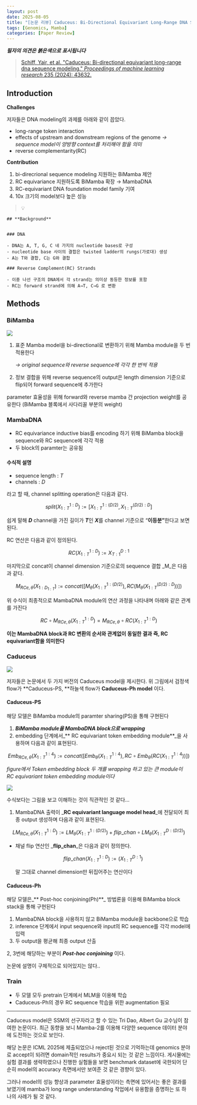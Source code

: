 ```yaml
---
layout: post
date: 2025-08-05
title: "[논문 리뷰] Caduceus: Bi-Directional Equivariant Long-Range DNA Sequence Modeling"
tags: [Genomics, Mamba]
categories: [Paper Review]
---
```


<span class="notion-red">_**필자의 의견은 붉은색으로 표시됩니다**_</span>


> [Schiff, Yair, et al. "Caduceus: Bi-directional equivariant long-range dna sequence modeling." ](https://pmc.ncbi.nlm.nih.gov/articles/PMC12189541/)[_Proceedings of machine learning research_](https://pmc.ncbi.nlm.nih.gov/articles/PMC12189541/)[ 235 (2024): 43632.](https://pmc.ncbi.nlm.nih.gov/articles/PMC12189541/)



## Introduction


**Challenges**


저자들은 DNA modeling의 과제를 아래와 같이 꼽았다.

- long-range token interaction
- effects of upstream and downstream regions of the genome 
_→ sequence model이 양방향 context를 처리해야 함을 의미_
- reverse complementarity(RC)

**Contribution**

1. bi-direcrional sequence modeling 지원하는 BiMamba 제안
1. RC equivariance 지원하도록 BiMamba 확장 → MambaDNA
1. RC-equivariant DNA foundation model family 기여
1. 10x 크기의 model보다 높은 성능

> 💡 


	## **Background**


	### DNA

	- DNA는 A, T, G, C 네 가지의 nucleotide bases로 구성
	- nucleotide base 사이의 결합은 twisted ladder의 rungs(가로대) 생성
	- A는 T와 결합, C는 G와 결합

	### Reverse Complement(RC) Strands

	- 이중 나선 구조의 DNA에서 각 strand는 의미상 동등한 정보를 포함
	- RC는 forward strand에 의해 A→T, C→G 로 변환


## Methods



### BiMamba


![](https://prod-files-secure.s3.us-west-2.amazonaws.com/542b861c-36a8-4051-84e5-8804b6728dba/2c247d59-7815-4980-99f0-8f0d21f445a7/image.png?X-Amz-Algorithm=AWS4-HMAC-SHA256&X-Amz-Content-Sha256=UNSIGNED-PAYLOAD&X-Amz-Credential=ASIAZI2LB466QSFTPZNV%2F20251006%2Fus-west-2%2Fs3%2Faws4_request&X-Amz-Date=20251006T132113Z&X-Amz-Expires=3600&X-Amz-Security-Token=IQoJb3JpZ2luX2VjEPP%2F%2F%2F%2F%2F%2F%2F%2F%2F%2FwEaCXVzLXdlc3QtMiJHMEUCIQDSnNQV5pLCQFIJotUA24s1Z4aobuP%2BFBYgBrK7gT2KCwIgXqIQYExXwfL2GeUd9Dxrdxn4OC0k%2BU3qBzfVjjBhpUEqiAQIi%2F%2F%2F%2F%2F%2F%2F%2F%2F%2F%2FARAAGgw2Mzc0MjMxODM4MDUiDLdATeeD3FN4we8wFCrcA7YxZ379T2aDZQEY%2BIs8Ax6YYL0Kk35bl3bOa9slXEbfRA5oYNgZc535obxtUZLR6E8e6VXmkd1dHTFuyd7A1X7Z7S4XtWDGpzLR6VliizLJnU8BvkmLXVTNisXSU1i3pzMqqI3og8lq06NIShn6Al3F%2FJ8Cs0AHDMhE8TUVkkk1pg3odY9o2PyxxzDicPHAfDiHHaq3TO2suIaWVuVF2YujK6yisPBxFTlaakDsD69nEOvjndOtwZM9L5Tw6yzJS75P1anhTEnmxjMvvObMwg%2BIO9P6I0z%2FCy082j0Il8gjIjDFkU4MNQ5vf6X0Z9ddwJNsXQgC%2Bnp73a31OSrbV7MKcptlABir0Dx8lvP8pxyM%2FNC4qYgsds44rEkvWJ9MScnrZJACSwYpnad5%2Fdc%2Bocjm67kRXoFm0Dx025AVzzGXMsK3hCTQzpZI%2BAn9Gbm8tdh6NZ6oHhkeeVC%2FVoXLe6XAekDTqqkVgQ3s9amfA0IbJHoWraezDOeO7Bvk5mukOYBjUsjrToSfMtmY4nAsmA1E32gvfUBzSBYwRvtmP6hNAE6DrwPrAzBvSi%2Fa8PXjbvkwaNkAfylnMIXksElcRiYv0lIaVyGGW9sqLYTW%2FaZquN2Fzf%2BKQd8d3yQTMLivjscGOqUB0jpcHD0WrEIhF%2BGm9qughrDnlrgsmfiLPi1pif5y%2Ba9UNl36F00h1YjoASJggNCrSFcNsihlZtVxctSZgJC8DD%2Bc1d1iwmkhPLUyxI7PBjsXUy0ev9ovs%2B6dF2%2FMraJYEuKUW%2FNbfydgnyAOWkO42dHNN37FBEfJrwWfFh2pQbR%2BujGMg3noeKybDgv64dg9uhMOc3Sn6LF9gQc4DX4FD8YQGtGS&X-Amz-Signature=78b6869c98ce0a04d8b8a7811aad023b787b7b2eb5a1c224b79165e963bac1ac&X-Amz-SignedHeaders=host&x-amz-checksum-mode=ENABLED&x-id=GetObject)

1. 표준 Mamba model을 bi-directional로 변환하기 위해 Mamba module을 두 번 적용한다

	_→ original sequence와 reverse sequence에 각각 한 번씩 적용_

1. 정보 결합을 위해 reverse sequence의 output은 length dimension 기준으로 flip되어 forward sequence에 추가한다

parameter 효율성을 위해 forward와 reverse mamba 간 projection weight를 공유한다 (BiMamba 블록에서 사다리꼴 부분의 weight)



### MambaDNA

- RC equivariance inductive bias를 encoding 하기 위해 BiMamba block을 sequence와 RC sequence에 각각 적용
- 두 block의 paramter는 공유됨


#### 수식적 설명

- sequence length : _T_
- channels : _D_

라고 할 때,  channel splitting operation은 다음과 같다.


$$
split(X^{1:D}_{1:T}):=[X^{1:(D/2)}_{1:T},X^{(D/2):D}_{1:T}]
$$


<span class="notion-red">쉽게 말해 </span><span class="notion-red">_**D**_</span><span class="notion-red"> channel을 가진 길이가 </span><span class="notion-red">_**T**_</span><span class="notion-red">인 </span><span class="notion-red">_**X**_</span><span class="notion-red">를 channel 기준으로 “</span><span class="notion-red">**이등분”**</span><span class="notion-red">한다고 보면 된다.</span>


RC 연산은 다음과 같이 정의된다.


$$
RC(X^{1:D}_{1:T}):=X^{D:1}_{T:1}
$$


마지막으로 concat이 channel dimension 기준으로의 sequence 결합 _M_은 다음과 같다.


$$
M_{RCe,\theta}(X_{1:D_{1:T}}):=concat([M_{\theta}(X^{1:(D/2)}_{1:T}),RC(M_{\theta}(X^{(D/2):D}_{1:T}))])
$$


위 수식이 최종적으로 MambaDNA module의 연산 과정을 나타내며 아래와 같은 관계를 가진다


$$
RC\circ M_{RCe,\theta}(X^{1:D}_{1:T}) = M_{RCe,\theta} \circ RC(X^{1:D}_{1:T})
$$


**이는 MambaDNA block과 RC 변환의 순서와 관계없이 동일한 결과 즉, RC equivariant함을 의미한다**



### Caduceus


![](https://prod-files-secure.s3.us-west-2.amazonaws.com/542b861c-36a8-4051-84e5-8804b6728dba/f94a60d7-8145-473b-aef9-7c68d3ec604a/image.png?X-Amz-Algorithm=AWS4-HMAC-SHA256&X-Amz-Content-Sha256=UNSIGNED-PAYLOAD&X-Amz-Credential=ASIAZI2LB466QSFTPZNV%2F20251006%2Fus-west-2%2Fs3%2Faws4_request&X-Amz-Date=20251006T132113Z&X-Amz-Expires=3600&X-Amz-Security-Token=IQoJb3JpZ2luX2VjEPP%2F%2F%2F%2F%2F%2F%2F%2F%2F%2FwEaCXVzLXdlc3QtMiJHMEUCIQDSnNQV5pLCQFIJotUA24s1Z4aobuP%2BFBYgBrK7gT2KCwIgXqIQYExXwfL2GeUd9Dxrdxn4OC0k%2BU3qBzfVjjBhpUEqiAQIi%2F%2F%2F%2F%2F%2F%2F%2F%2F%2F%2FARAAGgw2Mzc0MjMxODM4MDUiDLdATeeD3FN4we8wFCrcA7YxZ379T2aDZQEY%2BIs8Ax6YYL0Kk35bl3bOa9slXEbfRA5oYNgZc535obxtUZLR6E8e6VXmkd1dHTFuyd7A1X7Z7S4XtWDGpzLR6VliizLJnU8BvkmLXVTNisXSU1i3pzMqqI3og8lq06NIShn6Al3F%2FJ8Cs0AHDMhE8TUVkkk1pg3odY9o2PyxxzDicPHAfDiHHaq3TO2suIaWVuVF2YujK6yisPBxFTlaakDsD69nEOvjndOtwZM9L5Tw6yzJS75P1anhTEnmxjMvvObMwg%2BIO9P6I0z%2FCy082j0Il8gjIjDFkU4MNQ5vf6X0Z9ddwJNsXQgC%2Bnp73a31OSrbV7MKcptlABir0Dx8lvP8pxyM%2FNC4qYgsds44rEkvWJ9MScnrZJACSwYpnad5%2Fdc%2Bocjm67kRXoFm0Dx025AVzzGXMsK3hCTQzpZI%2BAn9Gbm8tdh6NZ6oHhkeeVC%2FVoXLe6XAekDTqqkVgQ3s9amfA0IbJHoWraezDOeO7Bvk5mukOYBjUsjrToSfMtmY4nAsmA1E32gvfUBzSBYwRvtmP6hNAE6DrwPrAzBvSi%2Fa8PXjbvkwaNkAfylnMIXksElcRiYv0lIaVyGGW9sqLYTW%2FaZquN2Fzf%2BKQd8d3yQTMLivjscGOqUB0jpcHD0WrEIhF%2BGm9qughrDnlrgsmfiLPi1pif5y%2Ba9UNl36F00h1YjoASJggNCrSFcNsihlZtVxctSZgJC8DD%2Bc1d1iwmkhPLUyxI7PBjsXUy0ev9ovs%2B6dF2%2FMraJYEuKUW%2FNbfydgnyAOWkO42dHNN37FBEfJrwWfFh2pQbR%2BujGMg3noeKybDgv64dg9uhMOc3Sn6LF9gQc4DX4FD8YQGtGS&X-Amz-Signature=6f38c13f3aa1eda449918341c2780a3afb5d6789f60bad6b80910e719a303173&X-Amz-SignedHeaders=host&x-amz-checksum-mode=ENABLED&x-id=GetObject)


저자들은 논문에서 두 가지 버전의 Caduceus model을 제시한다. 위 그림에서 검정색 flow가 **Caduceus-PS, **하늘색 flow가 **Caduceus-Ph model** 이다.



#### Caduceus-PS


해당 모델은 BiMamba module의 paramter sharing(PS)을 통해 구현된다

1. _**BiMamba module을 MambaDNA block으로 wrapping**_
1. embedding 단계에서_** RC equivariant token embedding module**_을 사용하며 다음과 같이 표현된다.

$$
Emb_{RCe,\theta}(X^{1:4}_{1:T}):=concat([Emb_{\theta}(X^{1:4}_{1:T}),RC \circ Emb_{\theta}(RC(X^{1:4}_{1:T}))])
$$


_figure에서 Token embedding block 두 개를 wrapping 하고 있는 큰 module이 RC equivariant token embedding module이다_


![](https://prod-files-secure.s3.us-west-2.amazonaws.com/542b861c-36a8-4051-84e5-8804b6728dba/b175e4da-71eb-4e91-8c23-a06dabe673c9/image.png?X-Amz-Algorithm=AWS4-HMAC-SHA256&X-Amz-Content-Sha256=UNSIGNED-PAYLOAD&X-Amz-Credential=ASIAZI2LB466QSFTPZNV%2F20251006%2Fus-west-2%2Fs3%2Faws4_request&X-Amz-Date=20251006T132114Z&X-Amz-Expires=3600&X-Amz-Security-Token=IQoJb3JpZ2luX2VjEPP%2F%2F%2F%2F%2F%2F%2F%2F%2F%2FwEaCXVzLXdlc3QtMiJHMEUCIQDSnNQV5pLCQFIJotUA24s1Z4aobuP%2BFBYgBrK7gT2KCwIgXqIQYExXwfL2GeUd9Dxrdxn4OC0k%2BU3qBzfVjjBhpUEqiAQIi%2F%2F%2F%2F%2F%2F%2F%2F%2F%2F%2FARAAGgw2Mzc0MjMxODM4MDUiDLdATeeD3FN4we8wFCrcA7YxZ379T2aDZQEY%2BIs8Ax6YYL0Kk35bl3bOa9slXEbfRA5oYNgZc535obxtUZLR6E8e6VXmkd1dHTFuyd7A1X7Z7S4XtWDGpzLR6VliizLJnU8BvkmLXVTNisXSU1i3pzMqqI3og8lq06NIShn6Al3F%2FJ8Cs0AHDMhE8TUVkkk1pg3odY9o2PyxxzDicPHAfDiHHaq3TO2suIaWVuVF2YujK6yisPBxFTlaakDsD69nEOvjndOtwZM9L5Tw6yzJS75P1anhTEnmxjMvvObMwg%2BIO9P6I0z%2FCy082j0Il8gjIjDFkU4MNQ5vf6X0Z9ddwJNsXQgC%2Bnp73a31OSrbV7MKcptlABir0Dx8lvP8pxyM%2FNC4qYgsds44rEkvWJ9MScnrZJACSwYpnad5%2Fdc%2Bocjm67kRXoFm0Dx025AVzzGXMsK3hCTQzpZI%2BAn9Gbm8tdh6NZ6oHhkeeVC%2FVoXLe6XAekDTqqkVgQ3s9amfA0IbJHoWraezDOeO7Bvk5mukOYBjUsjrToSfMtmY4nAsmA1E32gvfUBzSBYwRvtmP6hNAE6DrwPrAzBvSi%2Fa8PXjbvkwaNkAfylnMIXksElcRiYv0lIaVyGGW9sqLYTW%2FaZquN2Fzf%2BKQd8d3yQTMLivjscGOqUB0jpcHD0WrEIhF%2BGm9qughrDnlrgsmfiLPi1pif5y%2Ba9UNl36F00h1YjoASJggNCrSFcNsihlZtVxctSZgJC8DD%2Bc1d1iwmkhPLUyxI7PBjsXUy0ev9ovs%2B6dF2%2FMraJYEuKUW%2FNbfydgnyAOWkO42dHNN37FBEfJrwWfFh2pQbR%2BujGMg3noeKybDgv64dg9uhMOc3Sn6LF9gQc4DX4FD8YQGtGS&X-Amz-Signature=832156546efd0ab0ff662cd1f1b7dfc052f10dd353400a56afd16a6485d8acad&X-Amz-SignedHeaders=host&x-amz-checksum-mode=ENABLED&x-id=GetObject)


<span class="notion-red">수식보다는 그림을 보고 이해하는 것이 직관적인 것 같다…</span>

1. MambaDNA 출력이 _**RC equivariant language model head**_에 전달되어 최종 output 생성하며 다음과 같이 표현된다.

$$
LM_{RCe,\theta}(X^{1:D}_{1:T}):= LM_{\theta}(X^{1:(D/2)}_{1:T})+flip\_chan\circ LM_{\theta}(X^{D:(D/2)}_{1:T})
$$

- 채널 flip 연산인 _**flip\_chan**_은 다음과 같이 정의한다.

	$$
	flip\_chan(X^{1:D}_{1:T}):=(X^{D:1}_{1:T})
	$$


	말 그대로 channel dimension만 뒤집어주는 연산이다



#### Caduceus-Ph


해당 모델은_** Post-hoc conjoining(Ph)**_ 방법론을 이용해 BiMamba block stack을 통해 구현된다

1. MambaDNA block을 사용하지 않고 BiMamba module을 backbone으로 학습
1. inference 단계에서 input sequence와 input의 RC sequence를 각각 model에 입력
1. 두 output을 평균해 최종 output 산출

2, 3번에 해당하는 부분이 _**Post-hoc conjoining**_ 이다.


<span class="notion-red">논문에 설명이 구체적으로 되어있지는 않다..</span>



### Train

- 두 모델 모두 pretrain 단계에서 MLM을 이용해 학습
- Caduceus-Ph의 경우 RC sequence 학습을 위한 augmentation 필요

---


<span class="notion-red">Caduceus model은 SSM의 선구자라고 할 수 있는 Tri Dao, Albert Gu 교수님이 참여한 논문이다. 최근 동향을 보니 Mamba-2를 이용해 다양한 sequence 데이터 분야에 도전하는 것으로 보인다.</span>


<span class="notion-red">해당 논문은 ICML 2025에 제출되었으나 reject된 것으로 기억하는데 genomics 분야로 accept이 되려면 domain적인 results가 중요시 되는 것 같은 느낌이다. 게시물에는 실험 결과를 생략하였으나 진행한 실험들을 보면 benchmark dataset에 국한되어 단순히 model의 accuracy 측면에서만 보여준 것 같은 경향이 있다.</span>


<span class="notion-red">그러나 model의 성능 향상과 parameter 효율성이라는 측면에 있어서는 좋은 결과를 보였기에 mamba가 long range understanding 작업에서 유용함을 증명하는 또 하나의 사례가 될 것 같다.</span>

